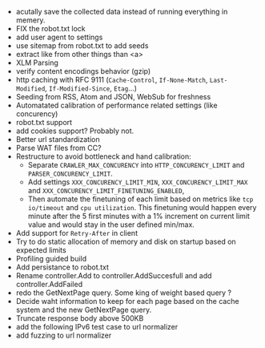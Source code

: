 - acutally save the collected data instead of running everything in memery.
- FIX the robot.txt lock
- add user agent to settings
- use sitemap from robot.txt to add seeds
- extract like from other things than \<a\>
- XLM Parsing
- verify content encodings behavior (gzip)
- http caching with RFC 9111 (`Cache-Control`, `If-None-Match`, `Last-Modified`, `If-Modified-Since`, `Etag`...)
- Seeding from RSS, Atom and JSON, WebSub for freshness
- Automatated calibration of performance related settings (like concurency)
- robot.txt support
- add cookies support? Probably not.
- Better url standardization
- Parse WAT files from CC?
- Restructure to avoid bottleneck and hand calibration:
    - Separate `CRAWLER_MAX_CONCURENCY` into `HTTP_CONCURENCY_LIMIT` and `PARSER_CONCURENCY_LIMIT`. 
    - Add settings `XXX_CONCURENCY_LIMIT_MIN`, `XXX_CONCURENCY_LIMIT_MAX` and `XXX_CONCURENCY_LIMIT_FINETUNING_ENABLED`,
    - Then automate the finetuning of each limit based on metrics like `tcp io/timeout` and `cpu utilization`. This finetuning would happen every minute after the 5 first minutes with a 1% increment on current limit value and would stay in the user defined min/max.
- Add support for `Retry-After` in client
- Try to do static allocation of memory and disk on startup based on expected limits
- Profiling guided build
- Add persistance to robot.txt
- Rename controller.Add to controller.AddSuccesfull and add controller.AddFailed
- redo the GetNextPage query. Some king of weight based query ? 
- Decide waht information to keep for each page based on the cache system and the new GetNextPage query.
- Truncate response body above 500KB
- add the following IPv6 test case to url normalizer
- add fuzzing to url normalizer
